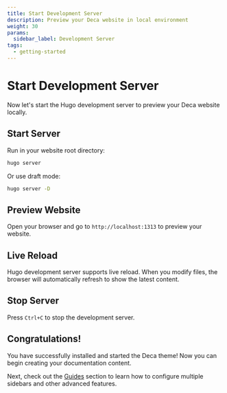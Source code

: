 ```yaml
---
title: Start Development Server
description: Preview your Deca website in local environment
weight: 30
params:
  sidebar_label: Development Server
tags:
  - getting-started
---
```


# Start Development Server

Now let's start the Hugo development server to preview your Deca website locally.

## Start Server

Run in your website root directory:

```bash
hugo server
```

Or use draft mode:

```bash
hugo server -D
```

## Preview Website

Open your browser and go to `http://localhost:1313` to preview your website.

## Live Reload

Hugo development server supports live reload. When you modify files, the browser will automatically refresh to show the latest content.

## Stop Server

Press `Ctrl+C` to stop the development server.

## Congratulations!

You have successfully installed and started the Deca theme! Now you can begin creating your documentation content.

Next, check out the [Guides](../../guides) section to learn how to configure multiple sidebars and other advanced features.